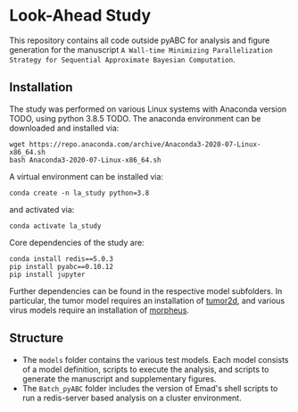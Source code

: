 # Look-Ahead Study

This repository contains all code outside pyABC for analysis and figure
generation for the manuscript
`A Wall-time Minimizing Parallelization Strategy for Sequential Approximate Bayesian Computation`.

## Installation

The study was performed on various Linux systems with Anaconda version TODO,
using python 3.8.5 TODO. The anaconda environment can be downloaded and
installed via:

    wget https://repo.anaconda.com/archive/Anaconda3-2020-07-Linux-x86_64.sh
    bash Anaconda3-2020-07-Linux-x86_64.sh

A virtual environment can be installed via:

    conda create -n la_study python=3.8

and activated via:

    conda activate la_study

Core dependencies of the study are:

    conda install redis==5.0.3
    pip install pyabc==0.10.12
    pip install jupyter

Further dependencies can be found in the respective model subfolders.
In particular, the tumor model requires an installation of
[tumor2d](https://github.com/icb-dcm/tumor2d), and various virus models
require an installation of [morpheus](https://morpheus.gitlab.io).

## Structure

* The `models` folder contains the various test models. Each model consists of
  a model definition, scripts to execute the analysis, and scripts to generate
  the manuscript and supplementary figures.
* The `Batch_pyABC` folder includes the version of Emad's shell scripts to run
  a redis-server based analysis on a cluster environment.
